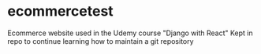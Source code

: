 # ecommercetest
Ecommerce website used in the Udemy course "Django with React"
Kept in repo to continue learning how to maintain a git repository

